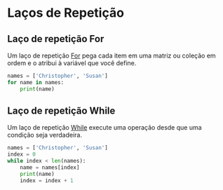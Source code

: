 # Laços de Repetição

## Laço de repetição For

Um laço de repetição [For](https://docs.python.org/3/reference/compound_stmts.html#the-for-statement) pega cada item em uma matriz ou coleção em ordem e o atribui à variável que você define.

``` python
names = ['Christopher', 'Susan']
for name in names:
    print(name)
```

## Laço de repetição While

Um laço de repetição [While](https://docs.python.org/3/reference/compound_stmts.html#the-while-statement) execute uma operação desde que uma condição seja verdadeira.

``` python
names = ['Christopher', 'Susan']
index = 0
while index < len(names):
    name = names[index]
    print(name)
    index = index + 1
```
